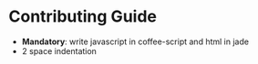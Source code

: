 Contributing Guide
==================

- <b>Mandatory</b>: write javascript in coffee-script and html in jade
- 2 space indentation
